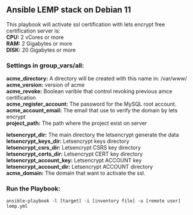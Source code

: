 ## Ansible  LEMP stack  on Debian 11
This playbook will activate ssl certification with lets encrypt free certification
server is: <br />
**CPU:** 2 vCores or more <br />
**RAM:** 2 Gigabytes or more <br />
**DISK:** 20 Gigabytes or more <br />

### Settings in group_vars/all:
**acme_directory:** A directory will be created with this name in: /var/www/ <br />
**acme_version:** version of acme <br />
**acme_revoke:** Boolean varible that control revoking previous amce certification <br />
**acme_register_account:** The password for the MySQL root account. <br />
**acme_account_email:** The email that use to verify the domain by lets encrypt <br />
**project_path:** The path where the project exist on server<br />

**letsencrypt_dir:** The main directory the letsencrypt generate the data <br />
**letsencrypt_keys_dir:** Letsencrypt keys directory<br />
**letsencrypt_csrs_dir:** Letsencrypt CSRS key directory <br />
**letsencrypt_certs_dir:** Letsencrypt CERT key directory<br />
**letsencrypt_account_key:** Letsencrypt ACCOUNT key<br />
**letsencrypt_account_dir:** Letsencrypt ACCOUNT directory <br />
**acme_domain:** The domain that want to activate the ssl. <br />

### Run the Playbook:
```
ansible-playbook -l [target] -i [inventory file] -u [remote user] lemp.yml
```
